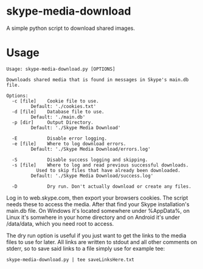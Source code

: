 skype-media-download
====================

A simple python script to download shared images.

Usage
=====

	Usage: skype-media-download.py [OPTIONS]

	Downloads shared media that is found in messages in Skype's main.db file.

	Options:
	  -c [file]    Cookie file to use.
			 Default: './cookies.txt'
	  -d [file]    Database file to use.
			 Default: './main.db'
	  -p [dir]     Output Directory.
			 Default: './Skype Media Download'

	  -E           Disable error logging.
	  -e [file]    Where to log download errors.
			 Default: './Skype Media Download/errors.log'

	  -S           Disable success logging and skipping.
	  -s [file]    Where to log and read previous successful downloads.
		       Used to skip files that have already been downloaded.
			 Default: './Skype Media Download/success.log'

	  -D           Dry run. Don't actually download or create any files.

Log in to web.skype.com, then export your browsers cookies. The script needs these to access the media.
After that find your Skype installation's main.db file. On Windows it's located somewhere under %AppData%, on Linux it's somwhere in your home directory and on Android it's under /data/data, which you need root to access.

The dry run option is useful if you just want to get the links to the media files to use for later. All links are written to stdout and all other comments on stderr, so to save said links to a file simply use for example tee:

	skype-media-download.py | tee saveLinksHere.txt
